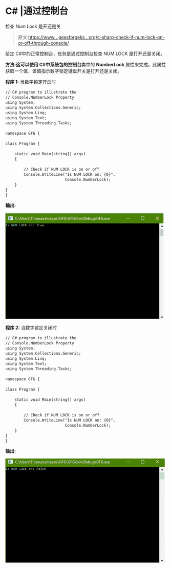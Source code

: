 # C# |通过控制台

检查 Num Lock 是开还是关

> 原文:[https://www . geesforgeks . org/c-sharp-check-if-num-lock-on-or-off-through-console/](https://www.geeksforgeeks.org/c-sharp-check-if-num-lock-is-on-or-off-through-console/)

给定 C#中的正常控制台，任务是通过控制台检查 NUM LOCK 是打开还是关闭。

**方法:**这可以使用 C#中系统包的**控制台**类中的 **NumberLock** 属性来完成。此属性获取一个值，该值指示数字锁定键盘开关是打开还是关闭。

**程序 1:** 当数字锁定开启时

```
// C# program to illustrate the
// Console.NumberLock Property
using System;
using System.Collections.Generic;
using System.Linq;
using System.Text;
using System.Threading.Tasks;

namespace GFG {

class Program {

    static void Main(string[] args)
    {

        // Check if NUM LOCK is on or off
        Console.WriteLine("Is NUM LOCK on: {0}",
                          Console.NumberLock);
    }
}
}
```

**输出:**

![](img/a2ebf189554ad56d949fe00294ac1f8a.png)

**程序 2:** 当数字锁定关闭时

```
// C# program to illustrate the
// Console.NumberLock Property
using System;
using System.Collections.Generic;
using System.Linq;
using System.Text;
using System.Threading.Tasks;

namespace GFG {

class Program {

    static void Main(string[] args)
    {

        // Check if NUM LOCK is on or off
        Console.WriteLine("Is NUM LOCK on: {0}",
                          Console.NumberLock);
    }
}
}
```

**输出:**

![](img/463ac476d58787639383adb6602acb45.png)